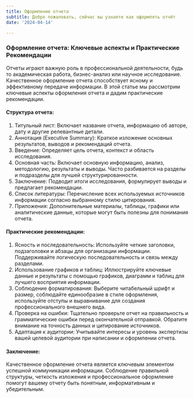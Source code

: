 ```yaml
---
title: Оформление отчета
subtitle: Добро пожаловать, сейчас вы узнаете как оформлять отчёт
date: '2024-04-14'

---
```





    

    

### Оформление отчета: Ключевые аспекты и Практические Рекомендации
Отчеты играют важную роль в профессиональной деятельности, будь то академическая работа, бизнес-анализ или научное исследование. Качественное оформление отчета способствует ясному и эффективному передаче информации. В этой статье мы рассмотрим ключевые аспекты оформления отчета и дадим практические рекомендации.
#### Структура отчета:
1. Титульный лист: Включает название отчета, информацию об авторе, дату и другие релевантные детали.
2. Аннотация (Executive Summary): Краткое изложение основных результатов, выводов и рекомендаций отчета.
3. Введение: Определяет цель отчета, контекст и область исследования.
4. Основная часть: Включает основную информацию, анализ, методологию, результаты и выводы. Часто разбивается на разделы и подразделы для лучшей структурированности.
5. Заключение: Подводит итоги исследования, формулирует выводы и предлагает рекомендации.
6. Список литературы: Перечисление всех используемых источников информации согласно выбранному стилю цитирования.
7. Приложения: Дополнительные материалы, таблицы, графики или аналитические данные, которые могут быть полезны для понимания отчета.
#### Практические рекомендации:
1. Ясность и последовательность: Используйте четкие заголовки, подзаголовки и абзацы для организации информации. Поддерживайте логическую последовательность и связь между разделами.
2. Использование графиков и таблиц: Иллюстрируйте ключевые данные и результаты с помощью графиков, диаграмм и таблиц для лучшего восприятия информации.
3. Соблюдение форматирования: Выберите читабельный шрифт и размер, соблюдайте единообразие в стиле оформления, используйте отступы и выравнивание для создания профессионального внешнего вида.
4. Проверка на ошибки: Тщательно проверьте отчет на правильность и грамматические ошибки перед окончательной отправкой. Обратите внимание на точность данных и цитирование источников.
5. Адаптация к аудитории: Учитывайте интересы и уровень экспертизы вашей целевой аудитории при написании и оформлении отчета.
#### Заключение:
Качественное оформление отчета является ключевым элементом успешной коммуникации информации. Соблюдение правильной структуры, четкость изложения и профессиональное оформление помогут вашему отчету быть понятным, информативным и убедительным.




